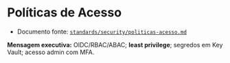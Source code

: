 # Políticas de Acesso

- Documento fonte: [`standards/security/politicas-acesso.md`](../standards/security/politicas-acesso.md)

**Mensagem executiva:** OIDC/RBAC/ABAC; **least privilege**; segredos em Key Vault; acesso admin com MFA.
